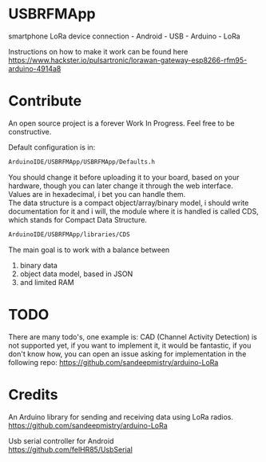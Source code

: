 # USBRFMApp
smartphone LoRa device connection - Android - USB - Arduino - LoRa

Instructions on how to make it work can be found here https://www.hackster.io/pulsartronic/lorawan-gateway-esp8266-rfm95-arduino-4914a8

# Contribute
An open source project is a forever Work In Progress. Feel free to be constructive.

Default configuration is in:
```sh
ArduinoIDE/USBRFMApp/USBRFMApp/Defaults.h
```
You should change it before uploading it to your board, based on your hardware, though you can later change it through the web interface.  
Values are in hexadecimal, i bet you can handle them.  
The data structure is a compact object/array/binary model, i should write documentation for it and i will, the module where it is handled is called CDS,
which stands for Compact Data Structure.
```sh
ArduinoIDE/USBRFMApp/libraries/CDS
```
The main goal is to work with a balance between
1) binary data
2) object data model, based in JSON
3) and limited RAM



# TODO
There are many todo's, one example is: CAD (Channel Activity Detection) is not supported yet, if you want
to implement it, it would be fantastic, if you don't know how, you can open an issue asking for implementation
in the following repo: https://github.com/sandeepmistry/arduino-LoRa



# Credits
An Arduino library for sending and receiving data using LoRa radios.  
https://github.com/sandeepmistry/arduino-LoRa

Usb serial controller for Android  
https://github.com/felHR85/UsbSerial
